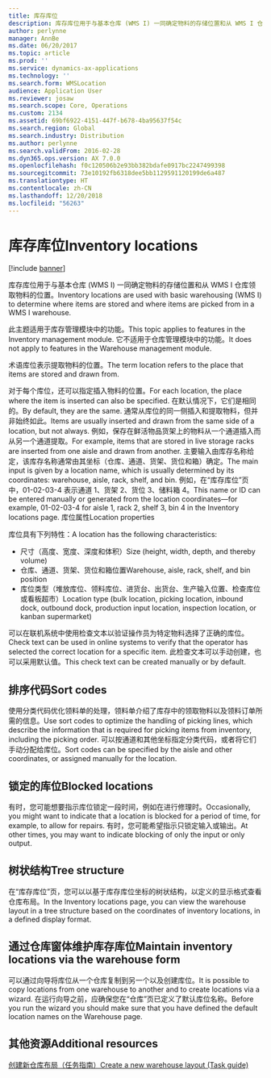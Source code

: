 ```yaml
---
title: 库存库位
description: 库存库位用于与基本仓库 (WMS I) 一同确定物料的存储位置和从 WMS I 仓库领取物料的位置。
author: perlynne
manager: AnnBe
ms.date: 06/20/2017
ms.topic: article
ms.prod: ''
ms.service: dynamics-ax-applications
ms.technology: ''
ms.search.form: WMSLocation
audience: Application User
ms.reviewer: josaw
ms.search.scope: Core, Operations
ms.custom: 2134
ms.assetid: 69bf6922-4151-447f-b678-4ba95637f54c
ms.search.region: Global
ms.search.industry: Distribution
ms.author: perlynne
ms.search.validFrom: 2016-02-28
ms.dyn365.ops.version: AX 7.0.0
ms.openlocfilehash: f0c120506b2e93bb382bdafe0917bc2247499398
ms.sourcegitcommit: 73e10192fb6318dee5bb1129591120199de6a487
ms.translationtype: HT
ms.contentlocale: zh-CN
ms.lasthandoff: 12/20/2018
ms.locfileid: "56263"
---
```

# <a name="inventory-locations"></a><span data-ttu-id="b789a-103">库存库位</span><span class="sxs-lookup"><span data-stu-id="b789a-103">Inventory locations</span></span>

[!include [banner](../includes/banner.md)]

<span data-ttu-id="b789a-104">库存库位用于与基本仓库 (WMS I) 一同确定物料的存储位置和从 WMS I 仓库领取物料的位置。</span><span class="sxs-lookup"><span data-stu-id="b789a-104">Inventory locations are used with basic warehousing (WMS I) to determine where items are stored and where items are picked from in a WMS I warehouse.</span></span>

<span data-ttu-id="b789a-105">此主题适用于库存管理模块中的功能。</span><span class="sxs-lookup"><span data-stu-id="b789a-105">This topic applies to features in the Inventory management module.</span></span> <span data-ttu-id="b789a-106">它不适用于仓库管理模块中的功能。</span><span class="sxs-lookup"><span data-stu-id="b789a-106">It does not apply to features in the Warehouse management module.</span></span>

<span data-ttu-id="b789a-107">术语库位表示提取物料的位置。</span><span class="sxs-lookup"><span data-stu-id="b789a-107">The term location refers to the place that items are stored and drawn from.</span></span>

<span data-ttu-id="b789a-108">对于每个库位，还可以指定插入物料的位置。</span><span class="sxs-lookup"><span data-stu-id="b789a-108">For each location, the place where the item is inserted can also be specified.</span></span> <span data-ttu-id="b789a-109">在默认情况下，它们是相同的。</span><span class="sxs-lookup"><span data-stu-id="b789a-109">By default, they are the same.</span></span> <span data-ttu-id="b789a-110">通常从库位的同一侧插入和提取物料，但并非始终如此。</span><span class="sxs-lookup"><span data-stu-id="b789a-110">Items are usually inserted and drawn from the same side of a location, but not always.</span></span> <span data-ttu-id="b789a-111">例如，保存在鲜活物品货架上的物料从一个通道插入而从另一个通道提取。</span><span class="sxs-lookup"><span data-stu-id="b789a-111">For example, items that are stored in live storage racks are inserted from one aisle and drawn from another.</span></span> <span data-ttu-id="b789a-112">主要输入由库存名称给定，该库存名称通常由其坐标（仓库、通道、货架、货位和箱）确定。</span><span class="sxs-lookup"><span data-stu-id="b789a-112">The main input is given by a location name, which is usually determined by its coordinates: warehouse, aisle, rack, shelf, and bin.</span></span> <span data-ttu-id="b789a-113">例如，在“库存库位”页中，01-02-03-4 表示通道 1、货架 2、货位 3、储料箱 4。</span><span class="sxs-lookup"><span data-stu-id="b789a-113">This name or ID can be entered manually or generated from the location coordinates—for example, 01-02-03-4 for aisle 1, rack 2, shelf 3, bin 4 in the Inventory locations page.</span></span>
<span data-ttu-id="b789a-114">库位属性</span><span class="sxs-lookup"><span data-stu-id="b789a-114">Location properties</span></span>

<span data-ttu-id="b789a-115">库位具有下列特性：</span><span class="sxs-lookup"><span data-stu-id="b789a-115">A location has the following characteristics:</span></span>
-   <span data-ttu-id="b789a-116">尺寸（高度、宽度、深度和体积）</span><span class="sxs-lookup"><span data-stu-id="b789a-116">Size (height, width, depth, and thereby volume)</span></span>
-   <span data-ttu-id="b789a-117">仓库、通道、货架、货位和箱位置</span><span class="sxs-lookup"><span data-stu-id="b789a-117">Warehouse, aisle, rack, shelf, and bin position</span></span>
-   <span data-ttu-id="b789a-118">库位类型（堆放库位、领料库位、进货台、出货台、生产输入位置、检查库位或看板超市）</span><span class="sxs-lookup"><span data-stu-id="b789a-118">Location type (bulk location, picking location, inbound dock, outbound dock, production input location, inspection location, or kanban supermarket)</span></span>

<span data-ttu-id="b789a-119">可以在联机系统中使用检查文本以验证操作员为特定物料选择了正确的库位。</span><span class="sxs-lookup"><span data-stu-id="b789a-119">Check text can be used in online systems to verify that the operator has selected the correct location for a specific item.</span></span> <span data-ttu-id="b789a-120">此检查文本可以手动创建，也可以采用默认值。</span><span class="sxs-lookup"><span data-stu-id="b789a-120">This check text can be created manually or by default.</span></span>

## <a name="sort-codes"></a><span data-ttu-id="b789a-121">排序代码</span><span class="sxs-lookup"><span data-stu-id="b789a-121">Sort codes</span></span>
<span data-ttu-id="b789a-122">使用分类代码优化领料单的处理，领料单介绍了库存中的领取物料以及领料订单所需的信息。</span><span class="sxs-lookup"><span data-stu-id="b789a-122">Use sort codes to optimize the handling of picking lines, which describe the information that is required for picking items from inventory, including the picking order.</span></span> <span data-ttu-id="b789a-123">可以按通道和其他坐标指定分类代码，或者将它们手动分配给库位。</span><span class="sxs-lookup"><span data-stu-id="b789a-123">Sort codes can be specified by the aisle and other coordinates, or assigned manually for the location.</span></span>

## <a name="blocked-locations"></a><span data-ttu-id="b789a-124">锁定的库位</span><span class="sxs-lookup"><span data-stu-id="b789a-124">Blocked locations</span></span>
<span data-ttu-id="b789a-125">有时，您可能想要指示库位锁定一段时间，例如在进行修理时。</span><span class="sxs-lookup"><span data-stu-id="b789a-125">Occasionally, you might want to indicate that a location is blocked for a period of time, for example, to allow for repairs.</span></span> <span data-ttu-id="b789a-126">有时，您可能希望指示只锁定输入或输出。</span><span class="sxs-lookup"><span data-stu-id="b789a-126">At other times, you may want to indicate blocking of only the input or only output.</span></span>

## <a name="tree-structure"></a><span data-ttu-id="b789a-127">树状结构</span><span class="sxs-lookup"><span data-stu-id="b789a-127">Tree structure</span></span>

<span data-ttu-id="b789a-128">在“库存库位”页，您可以以基于库存库位坐标的树状结构，以定义的显示格式查看仓库布局。</span><span class="sxs-lookup"><span data-stu-id="b789a-128">In the Inventory locations page, you can view the warehouse layout in a tree structure based on the coordinates of inventory locations, in a defined display format.</span></span>

## <a name="maintain-inventory-locations-via-the-warehouse-form"></a><span data-ttu-id="b789a-129">通过仓库窗体维护库存库位</span><span class="sxs-lookup"><span data-stu-id="b789a-129">Maintain inventory locations via the warehouse form</span></span>

<span data-ttu-id="b789a-130">可以通过向导将库位从一个仓库复制到另一个以及创建库位。</span><span class="sxs-lookup"><span data-stu-id="b789a-130">It is possible to copy locations from one warehouse to another and to create locations via a wizard.</span></span> <span data-ttu-id="b789a-131">在运行向导之前，应确保您在“仓库”页已定义了默认库位名称。</span><span class="sxs-lookup"><span data-stu-id="b789a-131">Before you run the wizard you should make sure that you have defined the default location names on the Warehouse page.</span></span>



<a name="additional-resources"></a><span data-ttu-id="b789a-132">其他资源</span><span class="sxs-lookup"><span data-stu-id="b789a-132">Additional resources</span></span>
--------

[<span data-ttu-id="b789a-133">创建新仓库布局（任务指南）</span><span class="sxs-lookup"><span data-stu-id="b789a-133">Create a new warehouse layout (Task guide)</span></span>](tasks/create-new-warehouse-layout.md)
